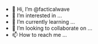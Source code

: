 - 👋 Hi, I’m @facticalwave
- 👀 I’m interested in ...
- 🌱 I’m currently learning ...
- 💞️ I’m looking to collaborate on ...
- 📫 How to reach me ...

<!---
facticalwave/facticalwave is a ✨ special ✨ repository because its `README.md` (this file) appears on your GitHub profile.
You can click the Preview link to take a look at your changes.
--->
